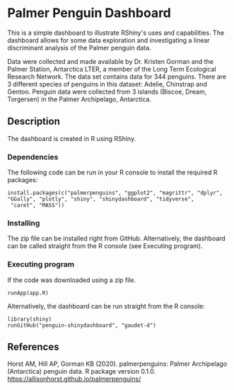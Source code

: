 # Palmer Penguin Dashboard

This is a simple dashboard to illustrate RShiny's uses and capabilities. The dashboard allows for some data exploration and investigating a linear discriminant analysis of the Palmer penguin data.

Data were collected and made available by Dr. Kristen Gorman and the Palmer Station, Antarctica LTER, a member of the Long Term Ecological Research Network. The data set contains data for 344 penguins. There are 3 different species of penguins in this dataset: Adelie, Chinstrap and Gentoo. Penguin data were collected from 3 islands (Biscoe, Dream, Torgersen) in the Palmer Archipelago, Antarctica.

## Description

The dashboard is created in R using RShiny. 

### Dependencies

The following code can be run in your R console to install the required R packages:
```
install.packages(c("palmerpenguins", "ggplot2", "magrittr", "dplyr", "GGally", "plotly", "shiny", "shinydashboard", "tidyverse",
 "caret", "MASS"))
```

### Installing

The zip file can be installed right from GitHub. Alternatively, the dashboard can be called straight from the R console (see Executing program). 

### Executing program

If the code was downloaded using a zip file. 
```
runApp(app.R)
```

Alternatively, the dashboard can be run straight from the R console:
```
library(shiny)
runGitHub("penguin-shinydashboard", "gaudet-d")
```

<!-- ## Help (Known issues, etc.)

## Authors

 ## Version History 

## License

## Acknowledgements -->

## References

Horst AM, Hill AP, Gorman KB (2020). palmerpenguins: Palmer Archipelago (Antarctica) penguin
  data. R package version 0.1.0. https://allisonhorst.github.io/palmerpenguins/
  

